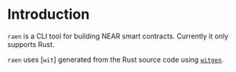 # Introduction

`raen` is a CLI tool for building NEAR smart contracts. Currently it only supports Rust.

`raen` uses [`wit`] generated from the Rust source code using [`witgen`](https://github.com/bnjjj/witgen).

